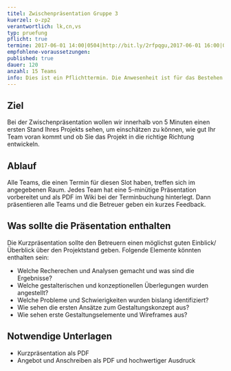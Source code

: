 ```yaml
---
titel: Zwischenpräsentation Gruppe 3 
kuerzel: o-zp2
verantwortlich: lk,cn,vs
typ: pruefung
pflicht: true
termine: 2017-06-01 14:00|0504|http://bit.ly/2rfpqgu,2017-06-01 16:00|0505|http://bit.ly/2rbfrdq
empfohlene-voraussetzungen: 
published: true
dauer: 120
anzahl: 15 Teams
info: Dies ist ein Pflichttermin. Die Anwesenheit ist für das Bestehen des Moduls erforderlich. Zur Zwischenpräsentation bringen Sie bitte ihr Angebot und Anschreiben als Ausdruck in möglichst guter Qualität mit.
---
```


## Ziel 
Bei der Zwischenpräsentation wollen wir innerhalb von 5 Minuten einen ersten Stand Ihres Projekts sehen, um einschätzen zu können, wie gut Ihr Team voran kommt und ob Sie das Projekt in die richtige Richtung entwickeln.

## Ablauf
Alle Teams, die einen Termin für diesen Slot haben, treffen sich im angegebenen Raum. Jedes Team hat eine 5-minütige Präsentation vorbereitet und als PDF im Wiki bei der Terminbuchung hinterlegt. Dann präsentieren alle Teams und die Betreuer geben ein kurzes Feedback. 

## Was sollte die Präsentation enthalten
Die Kurzpräsentation sollte den Betreuern einen möglichst guten Einblick/ Überblick über den Projektstand geben. Folgende Elemente könnten enthalten sein:
- Welche Recherechen und Analysen gemacht und was sind die Ergebnisse?
- Welche gestalterischen und konzeptionellen Überlegungen wurden angestellt?
- Welche Probleme und Schwierigkeiten wurden bislang identifiziert?
- Wie sehen die ersten Ansätze zum Gestaltungskonzept aus?
- Wie sehen erste Gestaltungselemente und Wireframes aus?

## Notwendige Unterlagen
- Kurzpräsentation als PDF
- Angebot und Anschreiben als PDF und hochwertiger Ausdruck